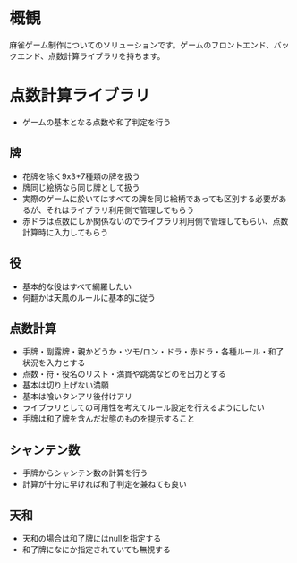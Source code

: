 # 概観

麻雀ゲーム制作についてのソリューションです。ゲームのフロントエンド、バックエンド、点数計算ライブラリを持ちます。

# 点数計算ライブラリ

- ゲームの基本となる点数や和了判定を行う

## 牌

- 花牌を除く9x3+7種類の牌を扱う
- 牌同じ絵柄なら同じ牌として扱う
- 実際のゲームに於いてはすべての牌を同じ絵柄であっても区別する必要があるが、それはライブラリ利用側で管理してもらう
- 赤ドラは点数にしか関係ないのでライブラリ利用側で管理してもらい、点数計算時に入力してもらう

## 役

- 基本的な役はすべて網羅したい
- 何翻かは天鳳のルールに基本的に従う

## 点数計算

- 手牌・副露牌・親かどうか・ツモ/ロン・ドラ・赤ドラ・各種ルール・和了状況を入力とする
- 点数・符・役名のリスト・満貫や跳満などのを出力とする
- 基本は切り上げない満願
- 基本は喰いタンアリ後付けアリ
- ライブラリとしての可用性を考えてルール設定を行えるようにしたい
- 手牌は和了牌を含んだ状態のものを提示すること

## シャンテン数

- 手牌からシャンテン数の計算を行う
- 計算が十分に早ければ和了判定を兼ねても良い


## 天和

- 天和の場合は和了牌にはnullを指定する
- 和了牌になにか指定されていても無視する
